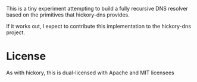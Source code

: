 This is a tiny experiment attempting to build a fully recursive
DNS resolver based on the primitives that hickory-dns provides.

If it works out, I expect to contribute this implementation to 
the hickory-dns project.

# License

As with hickory, this is dual-licensed with Apache and MIT licensees